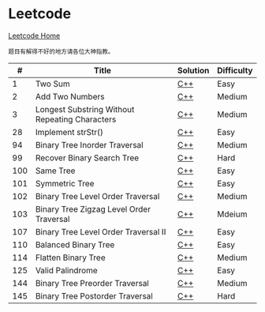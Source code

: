 # Leetcode
[Leetcode Home](https://leetcode.com/problemset/algorithms/)

	题目有解得不好的地方请各位大神指教。

| # | Title | Solution | Difficulty |
|---| ----- | -------- | ---------- |
| 1 | Two Sum | [C++](./Two_Sum.cpp) | Easy |
| 2 | Add Two Numbers | [C++](./Add_Two_Numbers.cpp) | Medium |
| 3 | Longest Substring Without Repeating Characters | [C++](./Longest_Substring_Without_Repeating_Characters.cpp) | Medium |
| 28 | Implement strStr() | [C++](./implement_strstr.cpp) | Easy|
| 94 | Binary Tree Inorder Traversal | [C++](./inorder_traversal.cpp) | Medium |
| 99 | Recover Binary Search Tree | [C++](./recover_bst.cpp) | Hard |
| 100 | Same Tree | [C++](./same_tree.cpp) | Easy |
| 101 | Symmetric Tree | [C++](./symmetric_tree.cpp) | Easy |
| 102 | Binary Tree Level Order Traversal | [C++](./levelorder_traversal.cpp) | Medium |
| 103 | Binary Tree Zigzag Level Order Traversal | [C++](./zigzag_levelorder_traversal.cpp) | Mdeium |
| 107 | Binary Tree Level Order Traversal II| [C++](./levelorder_traversal_2.cpp) | Easy |
| 110 | Balanced Binary Tree | [C++](./balanced_binary_tree.cpp) | Easy |
| 114 | Flatten Binary Tree | [C++](./flatten_binary_tree.cpp) | Medium |
| 125 | Valid Palindrome | [C++](./valid_palindrome.cpp)| Easy|
| 144 | Binary Tree Preorder Traversal | [C++](./preorder_traversal.cpp) | Medium |
| 145 | Binary Tree Postorder Traversal | [C++](./postorder_traversal.cpp) | Hard |